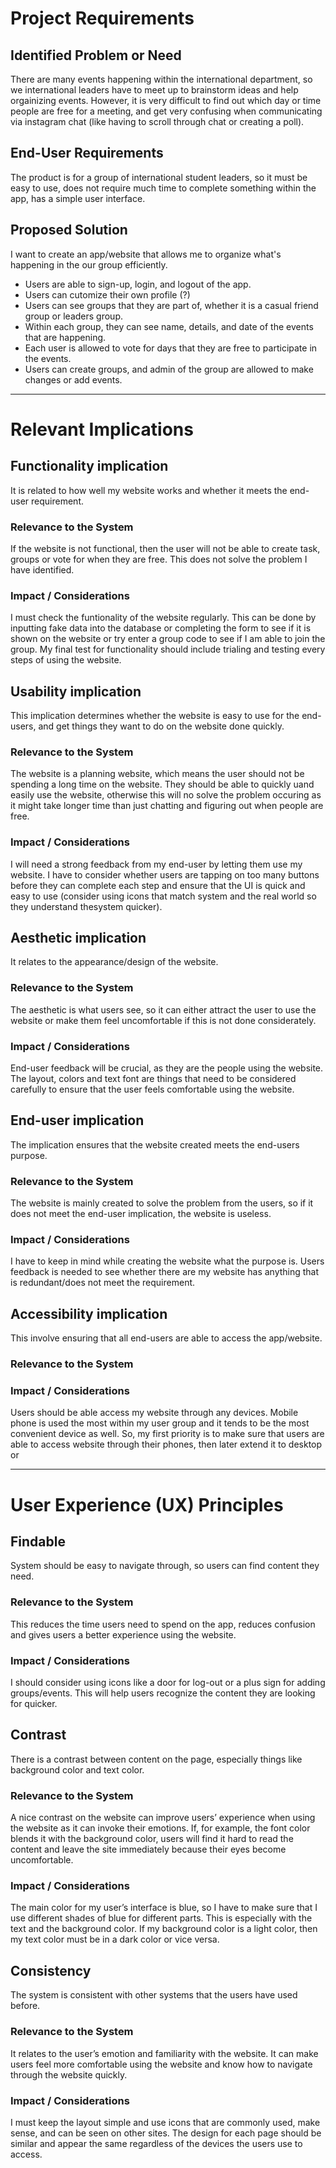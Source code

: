 # Project Requirements

## Identified Problem or Need

There are many events happening within the international department, so we international leaders have to meet up to brainstorm ideas and help orgainizing events. However, it is very difficult to find out which day or time people are free for a meeting, and get very confusing when communicating via instagram chat (like having to scroll through chat or creating a poll).


## End-User Requirements

The product is for a group of international student leaders, so it must be easy to use, does not require much time to complete something within the app, has a simple user interface.


## Proposed Solution

I want to create an app/website that allows me to organize what's happening in the our group efficiently.
- Users are able to sign-up, login, and logout of the app.
- Users can cutomize their own profile (?)
- Users can see groups that they are part of, whether it is a casual friend group or leaders group.
- Within each group, they can see name, details, and date of the events that are happening.
- Each user is allowed to vote for days that they are free to participate in the events.
- Users can create groups, and admin of the group are allowed to make changes or add events.


---

# Relevant Implications

## Functionality implication

It is related to how well my website works and whether it meets the end-user requirement.

### Relevance to the System

If the website is not functional, then the user will not be able to create task, groups or vote for when they are free. This does not solve the problem I have identified.

### Impact / Considerations

I must check the funtionality of the website regularly. This can be done by inputting fake data into the database or completing the form to see if it is shown on the website or try enter a group code to see if I am able to join the group. My final test for functionality should include trialing and testing every steps of using the website.



## Usability implication

This implication determines whether the website is easy to use for the end-users, and get things they want to do on the website done quickly.

### Relevance to the System

The website is a planning website, which means the user should not be spending a long time on the website. They should be able to quickly uand easily use the website, otherwise this will no solve the problem occuring as it might take longer time than just chatting and figuring out when people are free.

### Impact / Considerations

I will need a strong feedback from my end-user by letting them use my website. I have to consider whether users are tapping on too many buttons before they can complete each step and ensure that the UI is quick and easy to use (consider using icons that match system and the real world so they understand thesystem quicker).


## Aesthetic implication

It relates to the appearance/design of the website.

### Relevance to the System

The aesthetic is what users see, so it can either attract the user to use the website or make them feel uncomfortable if this is not done considerately.

### Impact / Considerations

End-user feedback will be crucial, as they are the people using the website. The layout, colors and text font are things that need to be considered carefully to ensure that the user feels comfortable using the website.


## End-user implication

The implication ensures that the website created meets the end-users purpose.

### Relevance to the System

The website is mainly created to solve the problem from the users, so if it does not meet the end-user implication, the website is useless.

### Impact / Considerations

I have to keep in mind while creating the website what the purpose is. Users feedback is needed to see whether there are my website has anything that is redundant/does not meet the requirement.

## Accessibility implication

This involve ensuring that all end-users are able to access the app/website.

### Relevance to the System



### Impact / Considerations

Users should be able access my website through any devices. Mobile phone is used the most within my user group and it tends to be the most convenient device as well. So, my first priority is to make sure that users are able to access website through their phones, then later extend it to desktop or 


---

# User Experience (UX) Principles

## Findable

System should be easy to navigate through, so users can find content they need. 

### Relevance to the System

This reduces the time users need to spend on the app, reduces confusion and gives users a better experience using the website. 

### Impact / Considerations

 I should consider using icons like a door for log-out or a plus sign for adding groups/events. This will help users recognize the content they are looking for quicker. 


## Contrast

There is a contrast between content on the page, especially things like background color and text color.

### Relevance to the System

A nice contrast on the website can improve users’ experience when using the website as it can invoke their emotions. If, for example, the font color blends it with the background color, users will find it hard to read the content and leave the site immediately because their eyes become uncomfortable.

### Impact / Considerations

The main color for my user’s interface is blue, so I have to make sure that I use different shades of blue for different parts. This is especially with the text and the background color. If my background color is a light color, then my text color must be in a dark color or vice versa. 


## Consistency

The system is consistent with other systems that the users have used before. 

### Relevance to the System

It relates to the user’s emotion and familiarity with the website. It can make users feel more comfortable using the website and know how to navigate through the website quickly. 

### Impact / Considerations

I must keep the layout simple and use icons that are commonly used, make sense, and can be seen on other sites. The design for each page should be similar and appear the same regardless of the devices the users use to access. 
